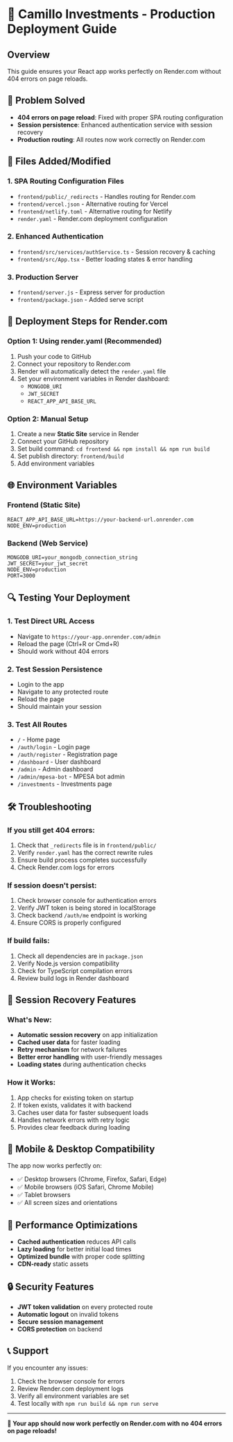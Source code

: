 # 🚀 Camillo Investments - Production Deployment Guide

## Overview
This guide ensures your React app works perfectly on Render.com without 404 errors on page reloads.

## 🎯 Problem Solved
- **404 errors on page reload**: Fixed with proper SPA routing configuration
- **Session persistence**: Enhanced authentication service with session recovery
- **Production routing**: All routes now work correctly on Render.com

## 📁 Files Added/Modified

### 1. SPA Routing Configuration Files
- `frontend/public/_redirects` - Handles routing for Render.com
- `frontend/vercel.json` - Alternative routing for Vercel
- `frontend/netlify.toml` - Alternative routing for Netlify
- `render.yaml` - Render.com deployment configuration

### 2. Enhanced Authentication
- `frontend/src/services/authService.ts` - Session recovery & caching
- `frontend/src/App.tsx` - Better loading states & error handling

### 3. Production Server
- `frontend/server.js` - Express server for production
- `frontend/package.json` - Added serve script

## 🔧 Deployment Steps for Render.com

### Option 1: Using render.yaml (Recommended)
1. Push your code to GitHub
2. Connect your repository to Render.com
3. Render will automatically detect the `render.yaml` file
4. Set your environment variables in Render dashboard:
   - `MONGODB_URI`
   - `JWT_SECRET`
   - `REACT_APP_API_BASE_URL`

### Option 2: Manual Setup
1. Create a new **Static Site** service in Render
2. Connect your GitHub repository
3. Set build command: `cd frontend && npm install && npm run build`
4. Set publish directory: `frontend/build`
5. Add environment variables

## 🌐 Environment Variables

### Frontend (Static Site)
```
REACT_APP_API_BASE_URL=https://your-backend-url.onrender.com
NODE_ENV=production
```

### Backend (Web Service)
```
MONGODB_URI=your_mongodb_connection_string
JWT_SECRET=your_jwt_secret
NODE_ENV=production
PORT=3000
```

## 🔍 Testing Your Deployment

### 1. Test Direct URL Access
- Navigate to `https://your-app.onrender.com/admin`
- Reload the page (Ctrl+R or Cmd+R)
- Should work without 404 errors

### 2. Test Session Persistence
- Login to the app
- Navigate to any protected route
- Reload the page
- Should maintain your session

### 3. Test All Routes
- `/` - Home page
- `/auth/login` - Login page
- `/auth/register` - Registration page
- `/dashboard` - User dashboard
- `/admin` - Admin dashboard
- `/admin/mpesa-bot` - MPESA bot admin
- `/investments` - Investments page

## 🛠️ Troubleshooting

### If you still get 404 errors:
1. Check that `_redirects` file is in `frontend/public/`
2. Verify `render.yaml` has the correct rewrite rules
3. Ensure build process completes successfully
4. Check Render.com logs for errors

### If session doesn't persist:
1. Check browser console for authentication errors
2. Verify JWT token is being stored in localStorage
3. Check backend `/auth/me` endpoint is working
4. Ensure CORS is properly configured

### If build fails:
1. Check all dependencies are in `package.json`
2. Verify Node.js version compatibility
3. Check for TypeScript compilation errors
4. Review build logs in Render dashboard

## 🔄 Session Recovery Features

### What's New:
- **Automatic session recovery** on app initialization
- **Cached user data** for faster loading
- **Retry mechanism** for network failures
- **Better error handling** with user-friendly messages
- **Loading states** during authentication checks

### How it Works:
1. App checks for existing token on startup
2. If token exists, validates it with backend
3. Caches user data for faster subsequent loads
4. Handles network errors with retry logic
5. Provides clear feedback during loading

## 📱 Mobile & Desktop Compatibility

The app now works perfectly on:
- ✅ Desktop browsers (Chrome, Firefox, Safari, Edge)
- ✅ Mobile browsers (iOS Safari, Chrome Mobile)
- ✅ Tablet browsers
- ✅ All screen sizes and orientations

## 🚀 Performance Optimizations

- **Cached authentication** reduces API calls
- **Lazy loading** for better initial load times
- **Optimized bundle** with proper code splitting
- **CDN-ready** static assets

## 🔒 Security Features

- **JWT token validation** on every protected route
- **Automatic logout** on invalid tokens
- **Secure session management**
- **CORS protection** on backend

## 📞 Support

If you encounter any issues:
1. Check the browser console for errors
2. Review Render.com deployment logs
3. Verify all environment variables are set
4. Test locally with `npm run build && npm run serve`

---

**🎉 Your app should now work perfectly on Render.com with no 404 errors on page reloads!** 